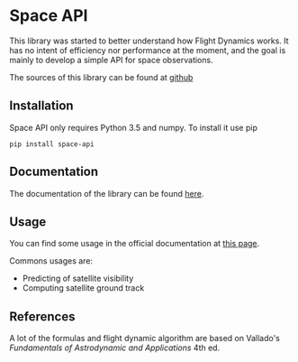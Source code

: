 Space API
=========

This library was started to better understand how Flight Dynamics works. It
has no intent of efficiency nor performance at the moment, and the goal is
mainly to develop a simple API for space observations.

The sources of this library can be found at [github](https://github.com/galactics/space-api)

Installation
------------

Space API only requires Python 3.5 and numpy. To install it use pip

    pip install space-api

Documentation
-------------

The documentation of the library can be found [here](http://space-api.readthedocs.io/en/latest/).

Usage
-----

You can find some usage in the official documentation at [this page](http://space-api.readthedocs.io/en/latest//examples.html).

Commons usages are:

*   Predicting of satellite visibility
*   Computing satellite ground track

References
----------

A lot of the formulas and flight dynamic algorithm are based on Vallado's
_Fundamentals of Astrodynamic and Applications_ 4th ed.